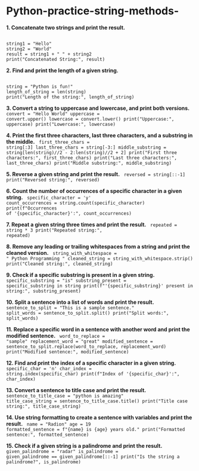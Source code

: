 # Python-practice-string-methods-

**1. Concatenate two strings and print the result.**
 
 <code>
string1 = "Hello"
string2 = "World"
result = string1 + " " + string2
print("Concatenated String:", result)
</code>
 
**2. Find and print the length of a given string.**

<code>
string = "Python is fun!"
length_of_string = len(string)
print("Length of the string:", length_of_string)
</code>


**3. Convert a string to uppercase and lowercase, and print both versions.**
<code>
convert = "Hello World"
uppercase = convert.upper()
lowercase = convert.lower()
print("Uppercase:", uppercase)
print("Lowercase:", lowercase)
</code>

**4. Print the first three characters, last three characters, and a substring in the middle.**
<code>
first_three_chars = string[:3]
last_three_chars = string[-3:]
middle_substring = string[len(string)//2 - 2:len(string)//2 + 2]
print("First three characters:", first_three_chars)
print("Last three characters:", last_three_chars)
print("Middle substring:", middle_substring)
</code>

**5. Reverse a given string and print the result.**
<code>
reversed = string[::-1]
print("Reversed string:", reversed)
</code>

**6. Count the number of occurrences of a specific character in a given string.**
<code>
specific_character = 'y'
count_occurrences = string.count(specific_character)
print(f"Occurrences of '{specific_character}':", count_occurrences)
</code>

**7. Repeat a given string three times and print the result.**
<code>
repeated = string * 3
print("Repeated string:", repeated)
</code>

**8. Remove any leading or trailing whitespaces from a string and print the cleaned version.**
<code>
string_with_whitespace = "   Python Programming   "
cleaned_string = string_with_whitespace.strip()
print("Cleaned string:", cleaned_string)
</code>

**9. Check if a specific substring is present in a given string.**
<code>
specific_substring = "is"
substring_present = specific_substring in string
print(f"'{specific_substring}' present in string:", substring_present)
</code>

**10. Split a sentence into a list of words and print the result.**
<code>
sentence_to_split = "This is a sample sentence."
split_words = sentence_to_split.split()
print("Split words:", split_words)
</code>

**11. Replace a specific word in a sentence with another word and print the modified sentence.**
<code>
word_to_replace = "sample"
replacement_word = "great"
modified_sentence = sentence_to_split.replace(word_to_replace, replacement_word)
print("Modified sentence:", modified_sentence)
</code>

**12. Find and print the index of a specific character in a given string.**
<code>
specific_char = 'n'
char_index = string.index(specific_char)
print(f"Index of '{specific_char}':", char_index)
</code>

**13. Convert a sentence to title case and print the result.**
<code>
sentence_to_title_case = "python is amazing"
title_case_string = sentence_to_title_case.title()
print("Title case string:", title_case_string)
</code>

**14. Use string formatting to create a sentence with variables and print the result.**
<code>
name = "Radion"
age = 19
formatted_sentence = f"{name} is {age} years old."
print("Formatted sentence:", formatted_sentence)
</code>

**15. Check if a given string is a palindrome and print the result.**
<code>
given_palindrome = "radar"
is_palindrome = given_palindrome == given_palindrome[::-1]
print("Is the string a palindrome?", is_palindrome)
</code>
